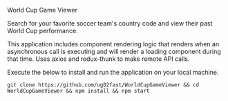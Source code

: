 World Cup Game Viewer

Search for your favorite soccer team's country code and view their past World Cup performance.

This application includes component rendering logic that renders when an asynchronous call is executing and will render a loading component during that time. Uses axios and redux-thunk to make remote API calls.

Execute the below to install and run the application on your local machine.

```
git clone https://github.com/ug02fast/WorldCupGameViewer && cd WorldCupGameViewer && npm install && npm start
```
